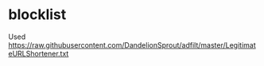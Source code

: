 # blocklist
Used
https://raw.githubusercontent.com/DandelionSprout/adfilt/master/LegitimateURLShortener.txt
